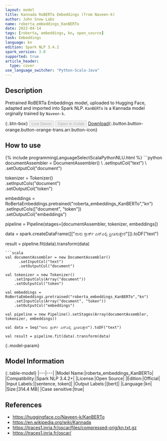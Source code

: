 ```yaml
---
layout: model
title: Kannada RoBERTa Embeddings (from Naveen-k)
author: John Snow Labs
name: roberta_embeddings_KanBERTo
date: 2022-04-14
tags: [roberta, embeddings, kn, open_source]
task: Embeddings
language: kn
edition: Spark NLP 3.4.2
spark_version: 3.0
supported: true
article_header:
  type: cover
use_language_switcher: "Python-Scala-Java"
---
```


## Description

Pretrained RoBERTa Embeddings model, uploaded to Hugging Face, adapted and imported into Spark NLP. `KanBERTo` is a Kannada model orginally trained by `Naveen-k`.

{:.btn-box}
<button class="button button-orange" disabled>Live Demo</button>
<button class="button button-orange" disabled>Open in Colab</button>
[Download](https://s3.amazonaws.com/auxdata.johnsnowlabs.com/public/models/roberta_embeddings_KanBERTo_kn_3.4.2_3.0_1649948277756.zip){:.button.button-orange.button-orange-trans.arr.button-icon}

## How to use



<div class="tabs-box" markdown="1">
{% include programmingLanguageSelectScalaPythonNLU.html %}
```python
documentAssembler = DocumentAssembler() \
    .setInputCol("text") \
    .setOutputCol("document")

tokenizer = Tokenizer() \
    .setInputCols("document") \
    .setOutputCol("token")
  
embeddings = RoBertaEmbeddings.pretrained("roberta_embeddings_KanBERTo","kn") \
    .setInputCols(["document", "token"]) \
    .setOutputCol("embeddings")
    
pipeline = Pipeline(stages=[documentAssembler, tokenizer, embeddings])

data = spark.createDataFrame([["ನಾನು ಸ್ಪಾರ್ಕ್ ಎನ್ಎಲ್ಪಿ ಪ್ರೀತಿಸುತ್ತೇನೆ"]]).toDF("text")

result = pipeline.fit(data).transform(data)
```
```scala
val documentAssembler = new DocumentAssembler() 
      .setInputCol("text") 
      .setOutputCol("document")
 
val tokenizer = new Tokenizer() 
    .setInputCols(Array("document"))
    .setOutputCol("token")

val embeddings = RoBertaEmbeddings.pretrained("roberta_embeddings_KanBERTo","kn") 
    .setInputCols(Array("document", "token")) 
    .setOutputCol("embeddings")

val pipeline = new Pipeline().setStages(Array(documentAssembler, tokenizer, embeddings))

val data = Seq("ನಾನು ಸ್ಪಾರ್ಕ್ ಎನ್ಎಲ್ಪಿ ಪ್ರೀತಿಸುತ್ತೇನೆ").toDF("text")

val result = pipeline.fit(data).transform(data)
```
</div>

{:.model-param}
## Model Information

{:.table-model}
|---|---|
|Model Name:|roberta_embeddings_KanBERTo|
|Compatibility:|Spark NLP 3.4.2+|
|License:|Open Source|
|Edition:|Official|
|Input Labels:|[sentence, token]|
|Output Labels:|[bert]|
|Language:|kn|
|Size:|314.4 MB|
|Case sensitive:|true|

## References

- https://huggingface.co/Naveen-k/KanBERTo
- https://en.wikipedia.org/wiki/Kannada
- https://traces1.inria.fr/oscar/files/compressed-orig/kn.txt.gz
- https://traces1.inria.fr/oscar/